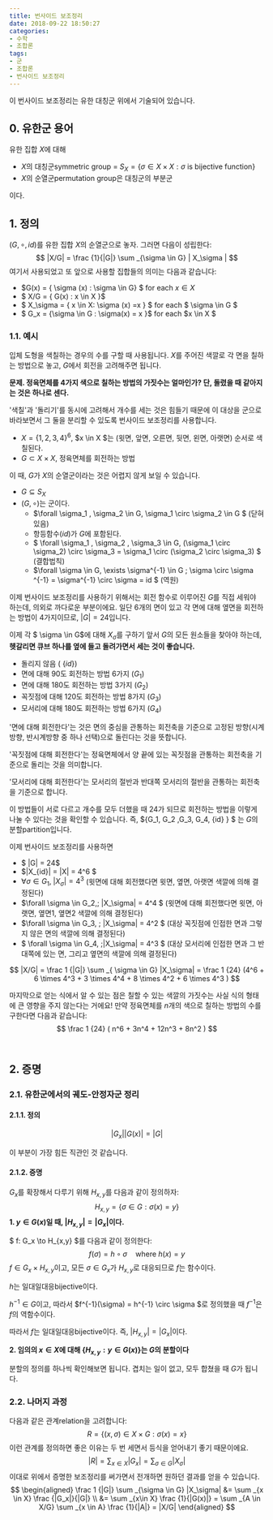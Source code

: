 ```yaml
---
title: 번사이드 보조정리
date: 2018-09-22 18:50:27
categories:
- 수학
- 조합론
tags:
- 군
- 조합론
- 번사이드 보조정리
---
```


이 번사이드 보조정리는 유한 대칭군 위에서 기술되어 있습니다.

## 0. 유한군 용어

유한 집합 $X$에 대해

- $X$의 대칭군symmetric group =  $S_X = \{ \sigma \in X \times X : \sigma \text{ is bijective function}\}$
- $X$의 순열군permutation group은 대칭군의 부분군

이다.



## 1. 정의

$(G,\circ,id)$를 유한 집합 $X$의 순열군으로 놓자. 그러면 다음이 성립한다:
$$
|X/G| = \frac {1}{|G|} \sum _{\sigma \in G} | X_\sigma |
$$
여기서 사용되었고 또 앞으로 사용할 집합들의 의미는 다음과 같습니다:

- $G(x) = \{ \sigma (x) : \sigma \in G\} $ for each $x \in X$
- $ X/G = \{ G(x) : x \in X \}$
- $ X_\sigma = \{ x \in X: \sigma (x) =x \} $ for each $ \sigma \in G $
- $ G_x = \{\sigma \in G : \sigma(x) = x \}$ for each $x \in X $



### 1.1. 예시

입체 도형을 색칠하는 경우의 수를 구할 때 사용됩니다. $X$를 주어진 색깔로 각 면을 칠하는 방법으로 놓고, $G$에서 회전을 고려해주면 됩니다.

**문제. 정육면체를 4가지 색으로 칠하는 방법의 가짓수는 얼마인가? 단, 돌렸을 때 같아지는 것은 하나로 센다.**

'색칠'과 '돌리기'를 동시에 고려해서 개수를 세는 것은 힘들기 때문에 이 대상을 군으로 바라보면서 그 둘을 분리할 수 있도록 번사이드 보조정리를 사용합니다.

- $X=\{1,2,3,4\}^6$, $x \in X $는 (윗면, 앞면, 오른면, 뒷면, 왼면, 아랫면) 순서로 색칠된다.
- $G \subset X \times X$, 정육면체를 회전하는 방법

이 때, $G$가 $X$의 순열군이라는 것은 어렵지 않게 보일 수 있습니다.

- $G \subseteq S_X$
- $(G, \circ$)는 군이다.
  - $\forall \sigma_1 , \sigma_2 \in G, \sigma_1 \circ \sigma_2 \in G $ (닫혀있음)
  - 항등함수($id$)가 $G$에 포함된다.
  - $ \forall \sigma_1 , \sigma_2 , \sigma_3 \in G, (\sigma_1 \circ \sigma_2) \circ \sigma_3 = \sigma_1 \circ (\sigma_2 \circ \sigma_3) $ (결합법칙)
  - $\forall \sigma \in G, \exists \sigma^{-1} \in G \; \sigma \circ \sigma ^{-1} = \sigma^{-1} \circ \sigma = id $ (역원)

이제 번사이드 보조정리를 사용하기 위해서는 회전 함수로 이루어진 $G$를 직접 세워야 하는데, 의외로 까다로운 부분이에요. 일단 6개의 면이 있고 각 면에 대해 옆면을 회전하는 방법이 4가지이므로, $|G| = 24$입니다.

이제 각 $ \sigma \in G$에 대해 $X_\sigma$를 구하기 앞서 $G$의 모든 원소들을 찾아야 하는데, **헷갈리면 큐브 하나를 옆에 들고 돌려가면서 세는 것이 좋습니다.**

- 돌리지 않음 ( $\{id\}$)
- 면에 대해 90도 회전하는 방법 6가지 ($G_1$)
- 면에 대해 180도 회전하는 방법 3가지 ($G_2$)
- 꼭짓점에 대해 120도 회전하는 방법 8가지 ($G_3$)
- 모서리에 대해 180도 회전하는 방법 6가지 ($G_4$)

'면에 대해 회전한다'는 것은 면의 중심을 관통하는 회전축을 기준으로 고정된 방향(시계방향, 반시계방향 중 하나 선택)으로 돌린다는 것을 뜻합니다.

'꼭짓점에 대해 회전한다'는 정육면체에서 양 끝에 있는 꼭짓점을 관통하는 회전축을 기준으로 돌리는 것을 의미합니다.

'모서리에 대해 회전한다'는 모서리의 절반과 반대쪽 모서리의 절반을 관통하는 회전축을 기준으로 합니다.

이 방법들이 서로 다르고 개수를 모두 더했을 때 24가 되므로 회전하는 방법을 이렇게 나눌 수 있다는 것을 확인할 수 있습니다. 즉, $\{G_1, G_2 ,G_3, G_4, \{id\} \} $ 는 $G$의 분할partition입니다.

이제 번사이드 보조정리를 사용하면

- $ |G| = 24$
- $|X_{id}| = |X| = 4^6  $
- $\forall \sigma \in G_{1} , \;|X_\sigma| = 4^3$ (윗면에 대해 회전했다면 윗면, 옆면, 아랫면 색깔에 의해 결정된다)
- $\forall \sigma \in G_2,\; |X_\sigma| = 4^4 $ (윗면에 대해 회전했다면 윗면, 아랫면, 옆면1, 옆면2 색깔에 의해 결정된다)
- $\forall \sigma \in G_3, \; |X_\sigma| = 4^2 $ (대상 꼭짓점에 인접한 면과 그렇지 않은 면의 색깔에 의해 결정된다)
- $ \forall \sigma \in G_4, \;|X_\sigma| = 4^3 $ (대상 모서리에 인접한 면과 그 반대쪽에 있는 면, 그리고 옆면의 색깔에 의해 결정된다)

$$
|X/G| = \frac 1 {|G|} \sum _{ \sigma \in G} |X_\sigma| = \frac 1 {24} (4^6 + 6 \times 4^3 + 3 \times 4^4 + 8 \times 4^2 + 6 \times 4^3 )
$$



마지막으로 얻는 식에서 알 수 있는 점은 칠할 수 있는  색깔의 가짓수는 사실 식의 형태에 큰 영향을 주지 않는다는 거에요! 만약 정육면체를 $n$개의 색으로 칠하는 방법의 수를 구한다면 다음과 같습니다:
$$
\frac 1 {24} ( n^6 + 3n^4 + 12n^3 + 8n^2 )
$$
​	

## 2. 증명

### 2.1. 유한군에서의 궤도-안정자군 정리

#### 2.1.1. 정의

$$
|G_x| |G(x)| = |G|
$$

이 부분이 가장 힘든 직관인 것 같습니다. 

#### 2.1.2. 증명

$G_x$를 확장해서 다루기 위해 $H_{x,y}$를 다음과 같이 정의하자:
$$
H_{x,y} = \{ \sigma \in G : \sigma(x) = y \}
$$
**1. $y \in G(x)$일 때, $|H_{x,y}| = |G_x|$이다.**

$ f: G_x \to H_{x,y} $를 다음과 같이 정의한다:
$$
f(\sigma) = h \circ \sigma  \quad \text{where } h(x) = y
$$
$f \in G_x \times H_{x,y}$이고, 모든 $\sigma \in G_x$가 $H_{x,y}$로 대응되므로 $f$는 함수이다.

$h$는 일대일대응bijective이다.

$h^{-1} \in G$이고, 따라서 $f^{-1}(\sigma) = h^{-1} \circ \sigma $로 정의했을 때 $f^{-1}$은 $f$의 역함수이다.

따라서 $f$는 일대일대응bijective이다. 즉, $|H_{x,y} | = |G_x|$이다.



**2. 임의의 $x \in X$에 대해 $\{H_{x,y}:y \in G(x)\}$는 $G$의 분할이다**

분할의 정의를 하나씩 확인해보면 됩니다. 겹치는 일이 없고, 모두 합쳤을 때 $G$가 됩니다.



### 2.2. 나머지 과정

다음과 같은 관계relation을 고려합니다:
$$
R = \{(x , \sigma )\in X \times G : \sigma(x) = x\}
$$
이런 관계를 정의하면 좋은 이유는 두 번 세면서 등식을 얻어내기 좋기 때문이에요.
$$
|R| = \sum _{x \in X} | G_x | = \sum _{ \sigma \in G } |X_\sigma |
$$
이대로 위에서 증명한 보조정리를 써가면서 전개하면 원하던 결과를 얻을 수 있습니다.
$$
\begin{aligned} \frac 1 {|G|} \sum _{\sigma \in G} |X_\sigma| &= \sum _{x \in X} \frac {|G_x|}{|G|} \\ &= \sum _{x\in X} \frac {1}{|G(x)|} = \sum _{A \in X/G} \sum _{x \in A} \frac {1}{|A|} = |X/G| \end{aligned}
$$